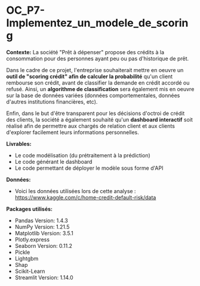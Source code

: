# OC_P7-Implementez_un_modele_de_scoring

**Contexte:** La société "Prêt à dépenser" propose des crédits à la consommation pour des personnes ayant peu ou pas d'historique de prêt. 

Dans le cadre de ce projet, l'entreprise souhaiterait mettre en oeuvre un **outil de "scoring crédit" afin de calculer la probabilité** qu'un client rembourse son crédit, avant de classifier la demande en crédit accordé ou refusé. Ainsi, un **algorithme de classification** sera également mis en oeuvre sur la base de données variées (données comportementales, données d'autres institutions financières, etc). 

Enfin, dans le but d'être transparent pour les décisions d'octroi de crédit des clients, la société a également souhaité qu'un **dashboard interactif** soit réalisé afin de permettre aux chargés de relation client et aux clients d'explorer facilement leurs informations personnelles. 

**Livrables:**

* Le code modélisation (du prétraitement à la prédiction)
* Le code générant le dashboard
* Le code permettant de déployer le modèle sous forme d'API 

**Données:**
* Voici les données utilisées lors de cette analyse : https://www.kaggle.com/c/home-credit-default-risk/data

**Packages utilisés:**

* Pandas Version: 1.4.3
* NumPy Version: 1.21.5 
* Matplotlib Version: 3.5.1
* Plotly.express
* Seaborn Version: 0.11.2
* Pickle
* Lightgbm
* Shap
* Scikit-Learn
* Streamlit Version: 1.14.0



